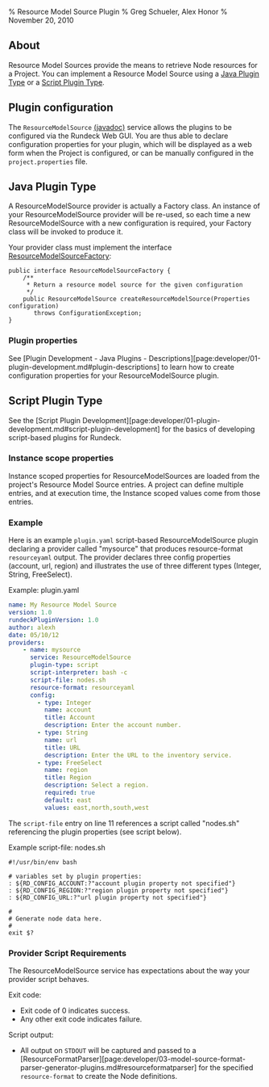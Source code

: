 % Resource Model Source Plugin
% Greg Schueler, Alex Honor
% November 20, 2010

## About

Resource Model Sources provide the means to retrieve Node resources for a Project.
You can implement a Resource Model Source using a [Java Plugin Type](#java-plugin-type)
or a [Script Plugin Type](#script-plugin-type).

## Plugin configuration

The `ResourceModelSource`
[(javadoc)](${javadocbase}/com/dtolabs/rundeck/core/resources/ResourceModelSource.html) service allows the plugins to be configured via the Rundeck Web GUI. You are thus able to declare configuration properties for
your plugin, which will be displayed as a web form when the Project is configured, or can be manually configured in the `project.properties` file.


## Java Plugin Type

A ResourceModelSource provider is actually a Factory class.
An instance of your ResourceModelSource provider will be
re-used, so each time a new ResourceModelSource with a new configuration is required,
your Factory class will be invoked to produce it.

Your provider class must implement the interface
[ResourceModelSourceFactory](${javadocbase}/com/dtolabs/rundeck/core/resources/ResourceModelSourceFactory.html):

~~~~~~{.java}
public interface ResourceModelSourceFactory {
    /**
     * Return a resource model source for the given configuration
     */
    public ResourceModelSource createResourceModelSource(Properties configuration)
       throws ConfigurationException;
}
~~~~~~~~~


### Plugin properties

See [Plugin Development - Java Plugins - Descriptions][page:developer/01-plugin-development.md#plugin-descriptions]
to learn how to create configuration properties for your ResourceModelSource plugin.

## Script Plugin Type

See the [Script Plugin Development][page:developer/01-plugin-development.md#script-plugin-development]
for the basics of developing script-based plugins for Rundeck.

### Instance scope properties

Instance scoped properties for ResourceModelSources are loaded from the project's Resource Model Source entries.  A project can define multiple entries, and at execution time, the Instance scoped values come from those entries.

### Example

Here is an example `plugin.yaml` script-based ResourceModelSource plugin
declaring a provider called "mysource" that produces resource-format `resourceyaml` output.
The provider declares three config properties (account, url, region)
and illustrates the use
of three different types (Integer, String, FreeSelect).

Example: plugin.yaml

~~~~~~ {.yaml .numberLines}
name: My Resource Model Source
version: 1.0
rundeckPluginVersion: 1.0
author: alexh
date: 05/10/12
providers:
    - name: mysource
      service: ResourceModelSource
      plugin-type: script
      script-interpreter: bash -c
      script-file: nodes.sh
      resource-format: resourceyaml
      config:
        - type: Integer
          name: account
          title: Account
          description: Enter the account number.
        - type: String
          name: url
          title: URL
          description: Enter the URL to the inventory service.
        - type: FreeSelect
          name: region
          title: Region
          description: Select a region.
          required: true
          default: east
          values: east,north,south,west
~~~~~~~~~~

The `script-file` entry on line 11 references a script called "nodes.sh" referencing
the plugin properties (see script below).

Example script-file: nodes.sh

~~~~~~~ {.bash}
#!/usr/bin/env bash

# variables set by plugin properties:
: ${RD_CONFIG_ACCOUNT:?"account plugin property not specified"}
: ${RD_CONFIG_REGION:?"region plugin property not specified"}
: ${RD_CONFIG_URL:?"url plugin property not specified"}

#
# Generate node data here.
#
exit $?
~~~~~~~~~~~

### Provider Script Requirements

The ResourceModelSource service has expectations about the way your provider script behaves.

Exit code:

* Exit code of 0 indicates success.
* Any other exit code indicates failure.


Script output:

* All output on `STDOUT` will be captured and passed to a
[ResourceFormatParser][page:developer/03-model-source-format-parser-generator-plugins.md#resourceformatparser] for the specified `resource-format` to create the Node definitions.

